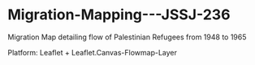 # Migration-Mapping---JSSJ-236
Migration Map detailing flow of Palestinian Refugees from 1948 to 1965

Platform: Leaflet + Leaflet.Canvas-Flowmap-Layer
